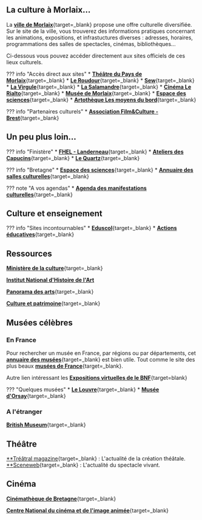 ## La culture à Morlaix...

La [**ville de Morlaix**](https://www.ville.morlaix.fr/VIVRE-A-MORLAIX/Culture-Loisirs){target=_blank} propose une offre culturelle diversifiée. Sur le site de la ville, vous  trouverez des informations pratiques concernant les animations, expositions, et infrastuctures diverses : adresses, horaires, programmations des salles de spectacles, cinémas, bibliothèques...

Ci-dessous vous pouvez accéder directement aux sites officiels de ces lieux culturels.

??? info "Accès direct aux sites"
    * [**Théâtre du Pays de Morlaix**](https://www.theatre-du-pays-de-morlaix.fr/){target=_blank}
    * [**Le Roudour**](https://www.espace-roudour.com/){target=_blank}
    * [**Sew**](https://www.sew-morlaix.com/){target=_blank}
    * [**La Virgule**](https://www.ville.morlaix.fr/VIVRE-A-MORLAIX/Culture-Loisirs/La-Virgule){target=_blank}
    * [**La Salamandre**](https://cinemalasalamandre.fr/){target=_blank}
    * [**Cinéma Le Rialto**](https://www.allocine.fr/seance/salle_gen_csalle=P0357.html){target=_blank}
    * [**Musée de Morlaix**](https://musee.ville.morlaix.fr/){target=_blank}
    * [**Espace des sciences**](https://www.espace-sciences.org/morlaix){target=_blank}
    * [**Artothèque Les moyens du bord**](https://lesmoyensdubord.wordpress.com/){target=_blank}

??? info "Partenaires culturels"
    * [**Association Film&Culture - Brest**](https://www.film-et-culture.fr/){target=_blank}

    

## Un peu plus loin...

??? info "Finistère"
    * [**FHEL - Landerneau**](https://www.fonds-culturel-leclerc.fr/){target=_blank}
    * [**Ateliers des Capucins**](https://www.ateliersdescapucins.fr/fr){target=_blank}
    * [**Le Quartz**](https://www.lequartz.com/){target=_blank}
    
??? info "Bretagne"
    * [**Espace des sciences**](https://www.espace-sciences.org/){target=_blank}
    * [**Annuaire des salles culturelles**](https://www.spectable.com/bretagne/annuaire-culture/salles-spectacles/n_187-l_31.php){target=_blank}

??? note "A vos agendas"
    * [**Agenda des manifestations culturelles**](https://www.docpourdocs.fr/spip.php?article520){target=_blank}

## Culture et enseignement

??? info "Sites incontournables"
    * [**Eduscol**](https://eduscol.education.fr/2347/disciplines){target=_blank}
    * [**Actions éducatives**](https://eduscol.education.fr/100/je-mene-un-projet-avec-mes-eleves){target=_blank}




## Ressources

[**Ministère de la culture**](https://www.culture.gouv.fr/){target=_blank}

[**Institut National d'Histoire de l'Art**](https://www.inha.fr/fr/ressources/eac/sitographie.html)

[**Panorama des arts**](https://panoramadelart.com/){target=_blank}

[**Culture et patrimoine**](https://www.cultureetpatrimoine.com/){target=_blank}

## Musées célèbres

### En France
Pour rechercher un musée en France, par régions ou par départements, cet [**annuaire des musées**](https://www.omusee.com/){target=_blank} est bien utile.
Tout comme le site des  plus beaux [**musées de France**](https://www.les-musees-de-france.fr/){target=_blank}.

Autre lien intéressant les [**Expositions virtuelles de le BNF**](http://expositions.bnf.fr/){target=blank}

??? "Quelques musées"
    * [**Le Louvre**](https://www.louvre.fr/visites-en-ligne){target=_blank}
    * [**Musée d'Orsay**](https://www.musee-orsay.fr/fr){target=_blank}


### A l'étranger
[**British Museum**](https://www.britishmuseum.org/){target=_blank}

## Théâtre
[**Tréâtral magazine](https://www.theatral-magazine.com/){target=_blank} : L'actualité de la création théâtale.
[**Sceneweb](https://sceneweb.fr/){target=_blank} : L'actualité du spectacle vivant.

## Cinéma
[**Cinémathèque de Bretagne**](https://www.cinematheque-bretagne.bzh/){target=_blank}

[**Centre National du cinéma et de l'image animée**](https://www.cnc.fr/){target=_blank}



